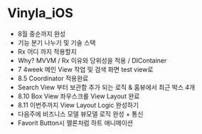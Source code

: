 # Vinyla_iOS


- 8월 중순까지 완성
- 기능 분기 나누기 및 기술 스택
- Rx 어디 까지 적용할지
- Why? MVVM / Rx 이유와 당위성을 적용 / DIContainer
- 7 4week 메인 View 작업 및 검색 화면 test view로
- 8.5 Coordinator 적용완료
- Search View 부터 보관함 추가 되는 로직 & 홈뷰에서 최근 박스 4개
- 8.10 Box View 좌우스크롤 View Layout 완료
- 8.11 이번주까지 View Layout Logic 완성하기
- 다음주에 비즈니스 모델 뷰모델 로직 완성 + 통신
- Favorit Button시 멜론처럼 하트 애니메이션
